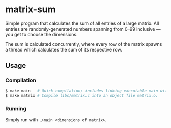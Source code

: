 # matrix-sum

Simple program that calculates the sum of all entries of a large matrix. All entries are randomly-generated numbers spanning from 0–99 inclusive — you get to choose the dimensions.

The sum is calculated concurrently, where every row of the matrix spawns a thread which calculates the sum of its respective row.

## Usage
### Compilation
```bash
$ make main   # Quick compilation; includes linking executable main with object file matrix.o.
$ make matrix # Compile libs/matrix.c into an object file matrix.o.
```
### Running
Simply run with `./main <dimensions of matrix>`.
